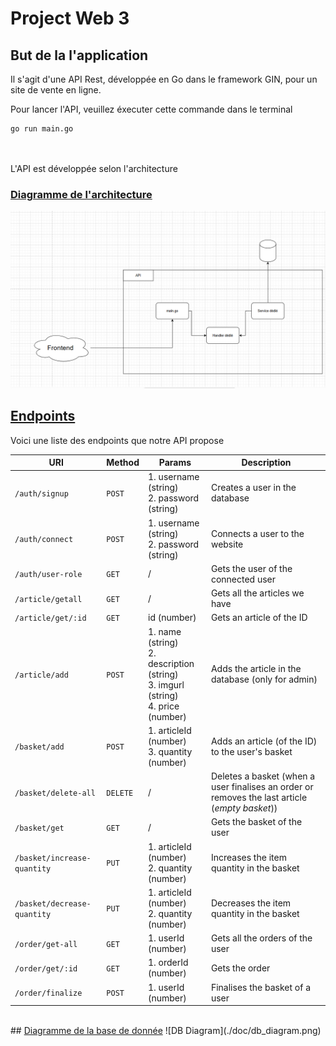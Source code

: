 # Project Web 3

## But de la l'application
Il s'agit d'une API Rest, développée en Go dans le framework GIN, pour un site de vente en ligne.

Pour lancer l'API, veuillez éxecuter cette commande dans le terminal
```
go run main.go
```

<br></br>
L'API est développée selon l'architecture 
### <u>Diagramme de l'architecture</u> 

![Diagram](./doc/api_diagram.png)


## <u>Endpoints</u>

Voici une liste des endpoints que notre API propose

|URI |Method |Params |Description |
|-|-|-|-|
|`/auth/signup`| `POST`|1. username (string)<br> 2. password (string) |Creates a user in the database
|`/auth/connect`|`POST`|1. username (string)<br> 2. password (string)    | Connects a user to the website |
|`/auth/user-role`|`GET`|/|Gets the user of the connected user|
|`/article/getall`| `GET`|/|Gets all the articles we have|
|`/article/get/:id`|`GET`|id (number)|Gets an article of the ID|
|`/article/add`|`POST`|1. name (string) <br> 2. description (string) <br> 3. imgurl (string) <br> 4. price (number)|Adds the article in the database (only for admin)|
|`/basket/add`|`POST`|1. articleId (number) <br> 3. quantity (number)|Adds an article (of the ID) to the user's basket|
|`/basket/delete-all`|`DELETE`|/|Deletes a basket (when a user finalises an order or removes the last article (<i>empty basket</i>))|
|`/basket/get`|`GET`|/|Gets the basket of the user |
|`/basket/increase-quantity`|`PUT`|1. articleId (number) <br> 2. quantity (number)|Increases the item quantity in the basket|
|`/basket/decrease-quantity`|`PUT`|1. articleId (number) <br> 2. quantity (number)|Decreases the item quantity in the basket|
|`/order/get-all`|`GET`|1. userId (number) |Gets all the orders of the user|
|`/order/get/:id`|`GET`|1. orderId (number) |Gets the order |
|`/order/finalize`|`POST`|1. userId (number)|Finalises the basket of a user|
</br>
## <u>Diagramme de la base de donnée</u>
![DB Diagram](./doc/db_diagram.png)